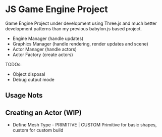 # JS Game Engine Project

Game Engine Project under development using Three.js and much better development patterns than my previous babylon.js based project.

-   Engine Manager (handle updates)
-   Graphics Manager (handle rendering, render updates and scene)
-   Actor Manager (handle actors)
-   Actor Factory (create actors)

TODOs:

-   Object disposal
-   Debug output mode

## Usage Nots

## Creating an Actor (WIP)

-   Define Mesh Type - PRIMITIVE | CUSTOM
    Primitive for basic shapes, custom for custom build
